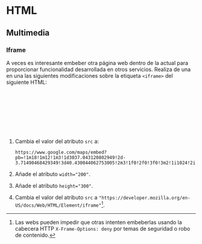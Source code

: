 # HTML
## Multimedia

### Iframe

A veces es interesante embeber otra página web dentro de la actual para proporcionar funcionalidad desarrollada en otros servicios. Realiza de una en una las siguientes modificaciones sobre la etiqueta `<iframe>` del siguiente HTML:

<div class="codepen" data-prefill data-height="300" data-theme-id="light" data-default-tab="html,result" data-editable="true" style="opacity:0">
<pre data-lang="html">&lt;body>
&lt;p>
Texto antes
&lt;iframe src="URL (absoluta o relativa)" >&lt;/iframe>
Texto después
&lt;/p>
&lt;/body>
</pre>
</div>

1. Cambia el valor del atributo `src` a: 
   ```url
   https://www.google.com/maps/embed?pb=!1m18!1m12!1m3!1d3037.043120802949!2d-3.71490468429349!3d40.430044062753005!2m3!1f0!2f0!3f0!3m2!1i1024!2i768!4f13.1!3m3!1m2!1s0xd4228662ebd8eeb%3A0xd7c09eaa5e0b0c59!2sEscuela%20T%C3%A9cnica%20Superior%20de%20Ingenier%C3%ADa%20(ICAI)!5e0!3m2!1ses!2ses!4v1673823476079!5m2!1ses!2ses
   ```

1. Añade el atributo `width="200"`.

1. Añade el atributo `height="300"`.

1. Cambia el valor del atributo `src` a `"https://developer.mozilla.org/en-US/docs/Web/HTML/Element/iframe"`[^1].

[^1]: Las webs pueden impedir que otras intenten embeberlas usando la cabecera HTTP `X-Frame-Options: deny` por temas de seguridad o robo de contenido.